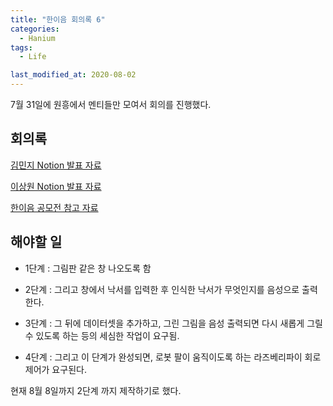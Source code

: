 ```yaml
---
title: "한이음 회의록 6"
categories:
  - Hanium 
tags:
  - Life

last_modified_at: 2020-08-02
---
```

7월 31일에 원흥에서 멘티들만 모여서 회의를 진행했다.


## 회의록 

[김민지 Notion 발표 자료](https://www.notion.so/4-40d813ad7dda4899a781aa75376aaaab)

[이상원 Notion 발표 자료](https://www.notion.so/4b744a74735b45048510c4b896e739f8?v=547442ff549d443e95cd5c0af9afa0c6)

[한이음 공모전 참고 자료](https://www.notion.so/93d5a6007f6043bd808a25a7353e8fdb)

## 해야할 일

   * 1단계 : 그림판 같은 창 나오도록 함

   *  2단계 : 그리고 창에서 낙서를 입력한 후 인식한 낙서가 무엇인지를 음성으로 출력한다. 

   *  3단계 : 그 뒤에 데이터셋을 추가하고, 그린 그림을 음성 출력되면 다시 새롭게 그릴 수 있도록 하는 등의 세심한 작업이 요구됨.

   *  4단계 : 그리고 이 단계가 완성되면, 로봇 팔이 움직이도록 하는 라즈베리파이 회로 제어가 요구된다.

현재 8월 8일까지 2단계 까지 제작하기로 했다.

